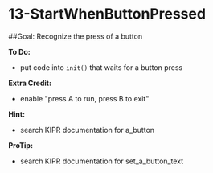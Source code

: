 # 13-StartWhenButtonPressed
##Goal:  Recognize the press of a button

**To Do:**
* put code into `init()` that waits for a button press

**Extra Credit:**
* enable "press A to run, press B to exit"

**Hint:**
* search KIPR documentation for a_button

**ProTip:**
* search KIPR documentation for set_a_button_text